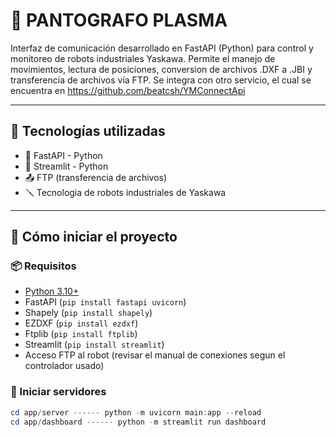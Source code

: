 # 🤖 PANTOGRAFO PLASMA

Interfaz de comunicación desarrollado en FastAPI (Python) para control y monitoreo de robots industriales Yaskawa. Permite el manejo de movimientos, lectura de posiciones, conversion de archivos .DXF a .JBI y transferencia de archivos vía FTP. Se integra con otro servicio, el cual se encuentra en https://github.com/beatcsh/YMConnectApi 

---

## 🧩 Tecnologías utilizadas

- 🐍 FastAPI - Python
- 🐍 Streamlit - Python
- 📤 FTP (transferencia de archivos)
- 🪛 Tecnologia de robots industriales de Yaskawa

---

## 🚀 Cómo iniciar el proyecto

### 📦 Requisitos

- [Python 3.10+](https://www.python.org/)
- FastAPI (`pip install fastapi uvicorn`)
- Shapely (`pip install shapely`)
- EZDXF (`pip install ezdxf`)
- Ftplib (`pip install ftplib`)
- Streamlit (`pip install streamlit`)
- Acceso FTP al robot (revisar el manual de conexiones segun el controlador usado)

### 🏃 Iniciar servidores

```PowerShell o CMD
cd app/server ------ python -m uvicorn main:app --reload
cd app/dashboard ------ python -m streamlit run dashboard
